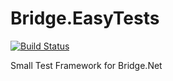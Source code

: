 # Bridge.EasyTests
[![Build Status](https://dev.azure.com/nightlybuilds-net/Bridge.EasyTest/_apis/build/status/markjackmilian.Bridge.EasyTests?branchName=master)](https://dev.azure.com/nightlybuilds-net/Bridge.EasyTest/_build/latest?definitionId=1&branchName=master)

Small Test Framework for Bridge.Net
